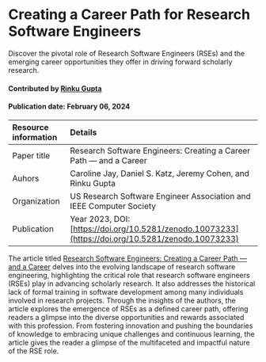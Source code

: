 # Creating a Career Path for Research Software Engineers
<!-- deck text start --> 
Discover the pivotal role of Research Software Engineers (RSEs) and the emerging career opportunities they offer in driving forward scholarly research.
<!-- deck text end --> 

#### Contributed by [Rinku Gupta](https://github.com/rinkug)

#### Publication date: February 06, 2024

Resource information | Details
:--- | :--- 
Paper title  | Research Software Engineers: Creating a Career Path — and a Career
Auhors | Caroline Jay, Daniel S. Katz, Jeremy Cohen, and Rinku Gupta
Organization | US Research Software Engineer Association and  IEEE Computer Society
Publication | Year 2023,  DOI: [https://doi.org/10.5281/zenodo.10073233](https://doi.org/10.5281/zenodo.10073233)

The article  titled [Research Software Engineers: Creating a Career Path — and a Career](https://doi.org/10.5281/zenodo.10073233) delves into the evolving landscape of research software engineering, highlighting the critical role that research software engineers (RSEs) play in advancing scholarly research. 
It also addresses the historical lack of formal training in software development among many individuals involved in research projects. 
Through the insights of the authors, the article explores the emergence of RSEs as a defined career path, offering readers a glimpse into the diverse opportunities and rewards associated with this profession. 
From fostering innovation and pushing the boundaries of knowledge to embracing unique challenges and continuous learning, the article gives the reader a glimpse of the multifaceted and impactful nature of the RSE role.

<!---
Publish: yes
RSS update: 2024-02-06
Topics: research software engineers
Pinned: no
--->
